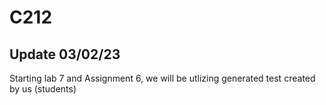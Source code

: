 # C212

## Update 03/02/23
Starting lab 7 and Assignment 6, we will be utlizing generated test created by us (students) 
